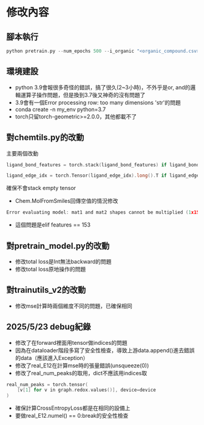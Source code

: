 # 修改內容
## 腳本執行
```c
python pretrain.py --num_epochs 500 --i_organic "<organic_compound.csv>"
```

## 環境建設
- python 3.9會報很多奇怪的錯誤，搞了很久(2~3小時)，不外乎是or, and的邏輯運算子操作問題，但是換到3.7後又神奇的沒有問題了
- 3.9會有一個Error processing row: too many dimensions 'str'的問題
- conda create -n my_env python=3.7
- torch只留torch-geometric>=2.0.0，其他都載不了
## 對chemtils.py的改動
主要兩個改動
```c
ligand_bond_features = torch.stack(ligand_bond_features) if ligand_bond_features else torch.empty((0, 11))
```
```c
ligand_edge_idx = torch.Tensor(ligand_edge_idx).long().T if ligand_edge_idx else torch.empty((2, 0)).long()
```
確保不會stack empty tensor
- Chem.MolFromSmiles回傳空值的情況修改

```c
Error evaluating model: mat1 and mat2 shapes cannot be multiplied (1x153 and 155x512)
```
- 這個問題是elif features == 153

## 對pretrain_model.py的改動
- 修改total loss是Int無法backward的問題
- 修改total loss原地操作的問題

## 對trainutils_v2的改動
- 修改mse計算時兩個維度不同的問題，已確保相同



## 2025/5/23 debug紀錄
- 修改了在forward裡面用tensor做indices的問題
- 因為在dataloader階段多寫了安全性檢查，導致上游data.append()進去錯誤的data（應該進入Exception）
- 修改了real_E12在計算mse時的張量錯誤(unsqueeze(0))
- 修改了real_num_peaks的取用，dict不應該用indices取
```c
real_num_peaks = torch.tensor(
    [v[1] for v in graph.redox.values()], device=device
)
```
- 確保計算CrossEntropyLoss都是在相同的設備上
- 要做real_E12.numel() == 0:break的安全性檢查